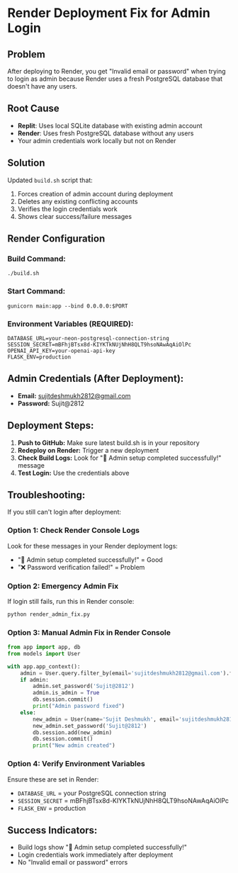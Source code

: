 # Render Deployment Fix for Admin Login

## Problem
After deploying to Render, you get "Invalid email or password" when trying to login as admin because Render uses a fresh PostgreSQL database that doesn't have any users.

## Root Cause
- **Replit**: Uses local SQLite database with existing admin account
- **Render**: Uses fresh PostgreSQL database without any users
- Your admin credentials work locally but not on Render

## Solution
Updated `build.sh` script that:
1. Forces creation of admin account during deployment
2. Deletes any existing conflicting accounts
3. Verifies the login credentials work
4. Shows clear success/failure messages

## Render Configuration

### Build Command:
```
./build.sh
```

### Start Command:
```
gunicorn main:app --bind 0.0.0.0:$PORT
```

### Environment Variables (REQUIRED):
```
DATABASE_URL=your-neon-postgresql-connection-string
SESSION_SECRET=mBFhjBTsx8d-KIYKTkNUjNhH8QLT9hsoNAwAqAiOlPc
OPENAI_API_KEY=your-openai-api-key
FLASK_ENV=production
```

## Admin Credentials (After Deployment):
- **Email:** sujitdeshmukh2812@gmail.com
- **Password:** Sujit@2812

## Deployment Steps:
1. **Push to GitHub:** Make sure latest build.sh is in your repository
2. **Redeploy on Render:** Trigger a new deployment
3. **Check Build Logs:** Look for "🎉 Admin setup completed successfully!" message
4. **Test Login:** Use the credentials above

## Troubleshooting:
If you still can't login after deployment:

### Option 1: Check Render Console Logs
Look for these messages in your Render deployment logs:
- "🎉 Admin setup completed successfully!" = Good
- "❌ Password verification failed!" = Problem

### Option 2: Emergency Admin Fix
If login still fails, run this in Render console:
```bash
python render_admin_fix.py
```

### Option 3: Manual Admin Fix in Render Console
```python
from app import app, db
from models import User

with app.app_context():
    admin = User.query.filter_by(email='sujitdeshmukh2812@gmail.com').first()
    if admin:
        admin.set_password('Sujit@2812')
        admin.is_admin = True
        db.session.commit()
        print("Admin password fixed")
    else:
        new_admin = User(name='Sujit Deshmukh', email='sujitdeshmukh2812@gmail.com', is_admin=True)
        new_admin.set_password('Sujit@2812')
        db.session.add(new_admin)
        db.session.commit()
        print("New admin created")
```

### Option 4: Verify Environment Variables
Ensure these are set in Render:
- `DATABASE_URL` = your PostgreSQL connection string
- `SESSION_SECRET` = mBFhjBTsx8d-KIYKTkNUjNhH8QLT9hsoNAwAqAiOlPc
- `FLASK_ENV` = production

## Success Indicators:
- Build logs show "🎉 Admin setup completed successfully!"
- Login credentials work immediately after deployment
- No "Invalid email or password" errors